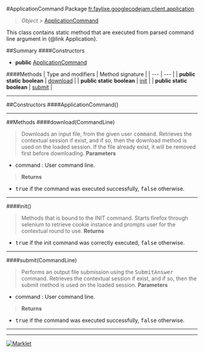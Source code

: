 #ApplicationCommand
Package [fr.faylixe.googlecodejam.client.application](README.md)<br>

> *Object* > [ApplicationCommand](ApplicationCommand.md)

<p>This class contains static method that are
 executed from parsed command line argument in
 {@link Application}.</p>

##Summary
####Constructors
* **public** [ApplicationCommand](#applicationcommand)

####Methods
| Type and modifiers | Method signature |
| --- | --- |
| **public static** **boolean** | [download](#downloadcommandline) |
| **public static** **boolean** | [init](#init) |
| **public static** **boolean** | [submit](#submitcommandline) |

---


##Constructors
####ApplicationCommand()
> 

---


##Methods
####download(CommandLine)
> Downloads an input file, from the given user <tt>command</tt>.
 Retrieves the contextual session if exist, and if so, then
 the download method is used on the loaded session. If the
 file already exist, it will be removed first before downloading.
> **Parameters**
* command : User command line.

> **Returns**
* <tt>true</tt> if the command was executed successfully, <tt>false</tt> otherwise.


---

####init()
> Methods that is bound to the INIT command. Starts
 firefox through selenium to retrieve cookie instance
 and prompts user for the contextual round to use.
> **Returns**
* <tt>true</tt> if the init command was correctly executed, <tt>false</tt> otherwise.


---

####submit(CommandLine)
> Performs an output file submission using the <tt>SubmitAnswer</tt>
 command. Retrieves the contextual session if exist, and if so, then
 the submit method is used on the loaded session.
> **Parameters**
* command : User command line.

> **Returns**
* <tt>true</tt> if the command was executed successfully, <tt>false</tt> otherwise.


---

---

[![Marklet](https://img.shields.io/badge/Generated%20by-Marklet-green.svg)](https://github.com/Faylixe/marklet)